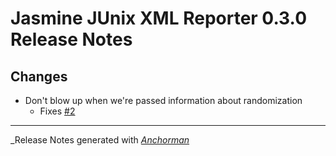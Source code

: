 # Jasmine JUnix XML Reporter 0.3.0 Release Notes

## Changes

* Don't blow up when we're passed information about randomization
    - Fixes [#2](https://github.com/jasmine/jasmine_junitxml_formatter/issues/2)


------

_Release Notes generated with _[Anchorman](http://github.com/infews/anchorman)_
